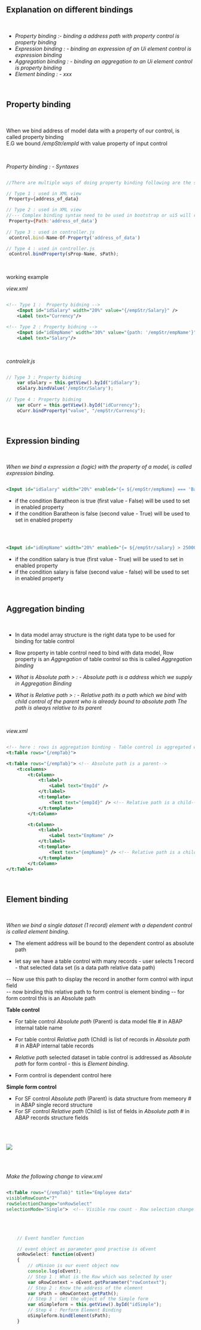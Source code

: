 
## Explanation on different bindings 

</br>

- *Property binding :- binding a address path with property control is property binding*
- *Expression binding : - binding an expression of an Ui element control is expression binding*
- *Aggregation binding : - binding an aggregation to an Ui element control is property binding*
- *Element binding : - xxx*

</br> 


## Property binding

</br> 

When we bind address of model data with a property of our control, is called property binding
</br> E.G we bound */empStr/empId* with value property of input control

</br> 

*Property binding : - Syntaxes*

```js

//There are multiple ways of doing property binding following are the syntax : 

// Type 1 : used in XML view
 Property={address_of_data}

// Type 2 : used in XML view
//--- Complex binding syntax need to be used in bootstrap or ui5 will refuse this 
 Property={Path:'address_of_data'} 
  
// Type 3 : used in controller.js
 oControl.bind-Name-Of-Property('address_of_data')

// Type 4 : used in controller.js
 oControl.bindProperty(sProp-Name, sPath); 


```

</br> 

working example

*view.xml*

```xml

<!-- Type 1 :  Property bidning -->
    <Input id="idSalary" width="20%" value="{/empStr/Salary}" />
    <Label text="Currency"/>

<!-- Type 2 : Property bidning -->
    <Input id="idEmpName" width="30%" value="{path: '/empStr/empName'}" /> 
    <Label text="Salary"/>


```

</br>

*controlelr.js*

```js

// Type 3 : Property bidning 
    var oSalary = this.getView().byId("idSalary");
    oSalary.bindValue('/empStr/Salary');
    
// Type 4 : Property bidning 
    var oCurr = this.getView().byId("idCurrency");
    oCurr.bindProperty("value", "/empStr/Currency");

```

</br> 


## Expression binding 

</br> 

*When we bind a expression a (logic) with the property of a model, is called expression binding.*


```xml

<Input id="idSalary" width="20%" enabled="{= ${/empStr/empName} === 'Baratheon' ? false : true }"/>

```

- if the condition Baratheon is true (first value - False) will be used to set in enabled property
- if the condition Baratheon is false (second value - True) will be used to set in enabled property

</br> 

```xml

<Input id="idEmpName" width="20%" enabled="{= ${/empStr/salary} > 250000 ? true : false }"/>

```

- if the condition salary is true (first value - True) will be used to set in enabled property
- if the condition salary is false (second value - false) will be used to set in enabled property

</br> 


## Aggregation binding 

</br> 

- In data model array structure is the right data type to be used for binding for table control

- Row property in table control need to bind with data model, Row property is an *Aggregation* of table control so this is called *Aggregation binding*

- *What is Absolute path > : - Absolute path is a address which we supply in Aggregation Binding*

- *What is Relative path > : - Relative path its a path which we bind with child control of the parent who is already bound to absolute path*
    *The path is always relative to its parent*

</br>

*view.xml*

```xml

<!-- here : rows is aggregation binding - Table control is aggregated with aggregation called rows -->
<t:Table rows="{/empTab}"> 

<t:Table rows="{/empTab}"> <!-- Absolute path is a parent-->
    <t:columns>           
        <t:Column>
            <t:label>
                <Label text="EmpId" /> 
            </t:label>
            <t:template>
                <Text text="{empId}" /> <!-- Relative path is a child-->
            </t:template>
        </t:Column>

        <t:Column>
            <t:label>
                <Label text="EmpName" /> 
            </t:label>   
            <t:template>
                <Text text="{empName}" /> <!-- Relative path is a child-->
            </t:template>                         
        </t:Column>
</t:Table>  

```

</br> 

## Element binding 

</br> 

*When we bind a single dataset (1 record) element with a dependent control is called element binding.*

- The element address will be bound to the dependent control as absolute path

- let say we have a table control with many records - user selects 1 record - that selected data set (is a data path relative data path)

-- Now use this path to display the record in another form control with input field  
-- now binding this relative path to form control is element binding 
-- for form control this is an Absolute path 

**Table control**

- For table control *Absolute path* (Parent) is data model file # in ABAP internal table name 
- For table control *Relative path* (Child)  is list of records in *Absolute path* # in ABAP internal table records
 
- *Relative path* selected dataset in table control is addressed as *Absolute path* for form control - this is *Element binding*.
- Form control is dependent control here

**Simple form control**

- For SF control *Absolute path* (Parent) is data structure from memeory # in ABAP single record structure
- For SF control *Relative path* (Child) is list of fields in *Absolute path* # in ABAP records structure fields

</br></br>

<img src="./files/EB1.png">

</br></br>

*Make the following change to view.xml*

```xml

<t:Table rows="{/empTab}" title="Employee data" 
visibleRowCount="7"  
rowSelectionChange="onRowSelect" 
selectionMode="Single">  <!-- Visible row count - Row selection change - Slection mode -->  

```
</br></br>

```js
    // Event handler function

    // event object as parameter good practise is oEvent
    onRowSelect: function(oEvent) 
    {   
        // oMinion is our event object now 
        console.log(oEvent);
        // Step 1 : What is the Row which was selected by user
        var oRowContext = oEvent.getParameter("rowContext");
        // Step 2 : Know the address of the element
        var sPath = oRowContext.getPath();
        // Step 3 : Get the object of the Simple form
        var oSimpleform = this.getView().byId("idSimple");
        // Step 4 : Perform Element Binding
        oSimpleform.bindElement(sPath);
    }
    
```    